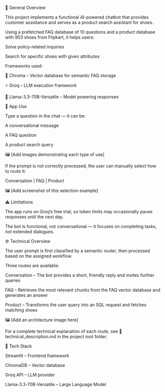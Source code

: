 🧩 General Overview

This project implements a functional AI-powered chatbot that provides customer assistance and serves as a product search assistant for shoes.

Using a prefetched FAQ database of 10 questions and a product database with 903 shoes from Flipkart, it helps users:

Solve policy-related inquiries

Search for specific shoes with given attributes

Frameworks used:

🧠 Chroma – Vector database for semantic FAQ storage

⚡ Groq – LLM execution framework

🦙 Llama-3.3-70B-Versatile – Model powering responses

💬 App Use

Type a question in the chat — it can be:

A conversational message

A FAQ question

A product search query

🖼️ [Add images demonstrating each type of use]

If the prompt is not correctly processed, the user can manually select how to route it:

Conversation | FAQ | Product

🖼️ [Add screenshot of this selection example]

⚠️ Limitations

The app runs on Groq’s free trial, so token limits may occasionally pause responses until the next day.

The bot is functional, not conversational — it focuses on completing tasks, not extended dialogues.

⚙️ Technical Overview

The user prompt is first classified by a semantic router, then processed based on the assigned workflow.

Three routes are available:

Conversation – The bot provides a short, friendly reply and invites further queries

FAQ – Retrieves the most relevant chunks from the FAQ vector database and generates an answer

Product – Transforms the user query into an SQL request and fetches matching shoes

🖼️ [Add an architecture image here]

For a complete technical explanation of each route, see
📄 technical_description.md in the project root folder.

🧱 Tech Stack

Streamlit – Frontend framework

ChromaDB – Vector database

Groq API – LLM provider

Llama-3.3-70B-Versatile – Large Language Model
